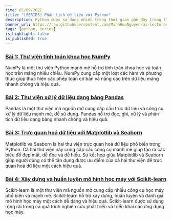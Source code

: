 ```yaml
---
time: 01/09/2022
title: "[SERIES] Phân tích dữ liệu với Python"
description: Python được sử dụng nhiều trong thời gian gần đây trong lĩnh vực phân tích dữ liệu nhờ vào các thư viện mạnh mẽ như Pandas, NumPy, Matplotlib, Seaborn, Scikit-learn. Bài viết này sẽ tổng hợp danh sách một số kiến thức cơ bản nhất về các thư viện phục vụ cho việc phân tích dữ liệu với Python.
banner_url: https://raw.githubusercontent.com/MinhHuuNguyen/ai-lectures/refs/heads/master/1_python_basic/images/1-introduction/python_logo.png
tags: [python, series]
is_highlight: false
is_published: true
---
```


### [Bài 1: Thư viện tính toán khoa học NumPy](/blog/thu-vien-tinh-toan-khoa-hoc-numpy/)

NumPy là một thư viện Python mạnh mẽ hỗ trợ tính toán khoa học và toán học trên mảng nhiều chiều. NumPy cung cấp một loạt các hàm và phương thức giúp thực hiện các phép toán cơ bản và nâng cao trên dữ liệu mảng nhanh chóng và hiệu quả.

### [Bài 2: Thư viện xử lý dữ liệu dạng bảng Pandas](/blog/thu-vien-xu-ly-du-lieu-bang-pandas/)

Pandas là một thư viện mã nguồn mở cung cấp cấu trúc dữ liệu và công cụ xử lý dữ liệu mạnh mẽ, dễ sử dụng. Pandas hỗ trợ đọc, ghi, xử lý và phân tích dữ liệu dạng bảng nhanh chóng và hiệu quả.

### [Bài 3: Trực quan hoá dữ liệu với Matplotlib và Seaborn](/blog/truc-quan-hoa-du-lieu-voi-matplotlib-va-seaborn/)

Matplotlib và Seaborn là hai thư viện trực quan hoá dữ liệu phổ biến trong Python. Cả hai thư viện này cung cấp các công cụ mạnh mẽ giúp tạo ra các biểu đồ đẹp mắt, dễ đọc và dễ hiểu. Sự kết hợp giữa Matplotlib và Seaborn giúp người dùng có thể tận dụng được ưu điểm của cả hai thư viện để trực quan hoá dữ liệu một cách hiệu quả.

### [Bài 4: Xây dựng và huấn luyện mô hình học máy với Scikit-learn](/blog/xay-dung-va-huan-luyen-mo-hinh-hoc-may-voi-scikit-learn/)

Scikit-learn là một thư viện mã nguồn mở cung cấp nhiều công cụ học máy phổ biến và mạnh mẽ. Scikit-learn hỗ trợ xây dựng, huấn luyện và đánh giá mô hình học máy một cách dễ dàng và hiệu quả. Scikit-learn được sử dụng rộng rãi trong cả quá trình nghiên cứu phát triển và triển khai các ứng dụng học máy.

